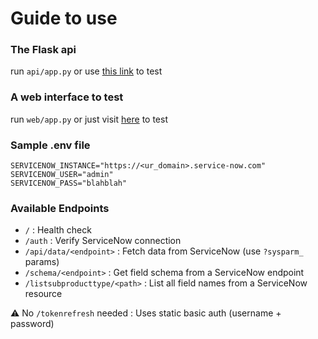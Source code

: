 # Guide to use

### The Flask api
run `api/app.py` or use [this link](https://scai-servicenow.vercel.app/) to test

### A web interface to test
run `web/app.py` or just visit [here](https://scai-servicenow-web.vercel.app/) to test

### Sample .env file 
```env
SERVICENOW_INSTANCE="https://<ur_domain>.service-now.com"  
SERVICENOW_USER="admin"  
SERVICENOW_PASS="blahblah"
```

### Available Endpoints
- `/`                           : Health check  
- `/auth`                      : Verify ServiceNow connection  
- `/api/data/<endpoint>`       : Fetch data from ServiceNow (use `?sysparm_` params)  
- `/schema/<endpoint>`         : Get field schema from a ServiceNow endpoint  
- `/listsubproducttype/<path>` : List all field names from a ServiceNow resource  

⚠︎ No `/tokenrefresh` needed : Uses static basic auth (username + password)
